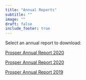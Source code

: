 ```yaml
---
title: "Annual Reports"
subtitle: ""
image: ""
draft: false
include_footer: true
---
```


Select an annual report to download:

<!-- Add a new one at the top here -->

<div class="report-card">
    <a href="/Prosper-Annual-Report-2021.pdf">
        <i class="report-icon fa fa-file-text fa-2x"></i>
        <p class="report-title">Prosper Annual Report 2020</p>
    </a>
</div>


<div class="report-card">
    <a href="/Prosper-Annual-Report-2020.pdf">
        <i class="report-icon fa fa-file-text fa-2x"></i>
        <p class="report-title">Prosper Annual Report 2020</p>
    </a>
</div>


<div class="report-card">
    <a href="/Prosper-Annual-Report-2019.pdf">
        <i class="report-icon fa fa-file-text fa-2x"></i>
        <p class="report-title">Prosper Annual Report 2019</p>
    </a>
</div>
